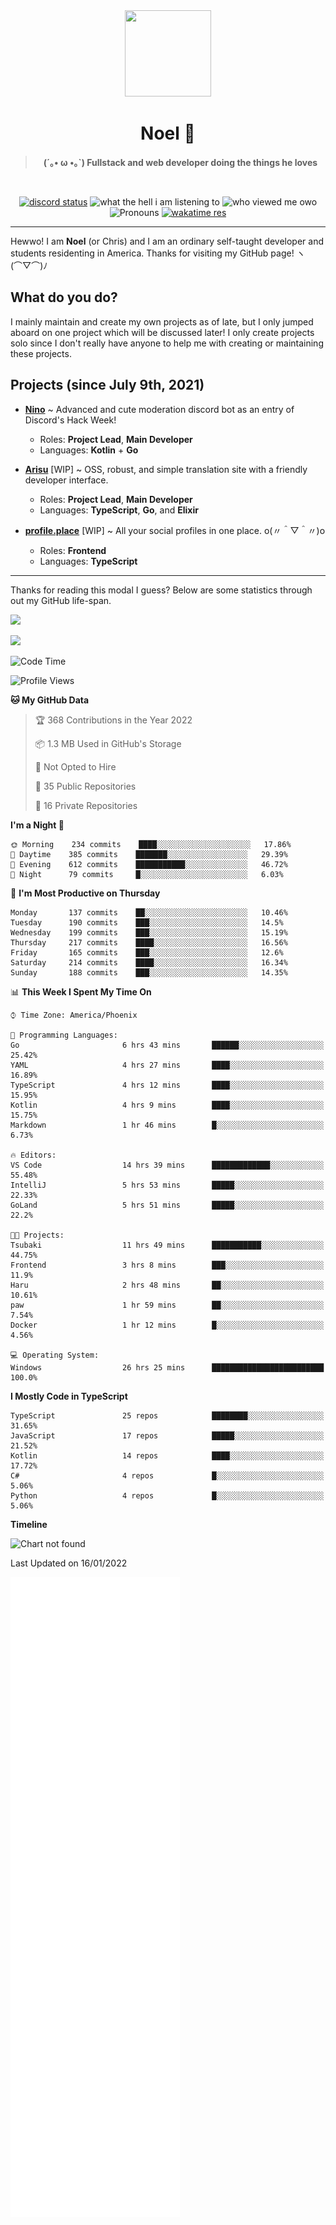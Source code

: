<div align='center'>
  <div align='center'>
    <img
      src='https://cdn.floofy.dev/art/icons/icon_cinnamonserval.png'
      width='138'
      height='138'
    />
  </div>
  <h1>Noel 🐾</h1>
  <blockquote><strong>(´｡• ω •｡`) Fullstack and web developer doing the things he loves</strong></blockquote>

  <br />

  <a href='https://discord.com/users/280158289667555328' target='_blank'><img alt="discord status" src="https://dev.discordprofiles.me/badge/status/280158289667555328" /></a>
  <img alt="what the hell i am listening to" src="https://dev.discordprofiles.me/badge/spotify/280158289667555328" />
  <img alt="who viewed me owo" src="https://komarev.com/ghpvc/?username=auguwu" />
  <img alt='Pronouns' src='https://img.shields.io/endpoint?url=https://pronoundb.org/shields/6004d014406af11e4593a013' />
  <a href="https://wakatime.com/@auguwu" target='_blank'>
    <img alt='wakatime res' src='https://wakatime.com/badge/user/89736485-42ec-4c0f-a2f3-481db74514dc.svg' />
  </a>
</div>

<hr />

Hewwo! I am **Noel** (or Chris) and I am an ordinary self-taught developer and students residenting in America. Thanks for visiting my GitHub page! ヽ(⌒▽⌒)ﾉ

## What do you do?
I mainly maintain and create my own projects as of late, but I only jumped aboard on one project which will be discussed later! I only create projects
solo since I don't really have anyone to help me with creating or maintaining these projects.

## Projects (since July 9th, 2021)
- [**Nino**](https://nino.sh) ~ Advanced and cute moderation discord bot as an entry of Discord's Hack Week!
  - Roles: **Project Lead**, **Main Developer**
  - Languages: **Kotlin** + **Go**

- [**Arisu**](https://arisu.land) [WIP] ~ OSS, robust, and simple translation site with a friendly developer interface.
  - Roles: **Project Lead**, **Main Developer**
  - Languages: **TypeScript**, **Go**, and **Elixir**

- [**profile.place**](https://profile.place) [WIP] ~ All your social profiles in one place. o(〃＾▽＾〃)o
  - Roles: **Frontend**
  - Languages: **TypeScript**

---

Thanks for reading this modal I guess? Below are some statistics through out my GitHub life-span.

![](https://github-readme-stats.vercel.app/api?username=auguwu&count_private=true&show_icons=true&theme=gruvbox)

![](https://github-readme-stats.vercel.app/api/top-langs/?username=auguwu&layout=compact&theme=gruvbox)

<!--START_SECTION:waka-->
![Code Time](http://img.shields.io/badge/Code%20Time-2%2C638%20hrs%203%20mins-blue)

![Profile Views](http://img.shields.io/badge/Profile%20Views-2-blue)

**🐱 My GitHub Data** 

> 🏆 368 Contributions in the Year 2022
 > 
> 📦 1.3 MB Used in GitHub's Storage 
 > 
> 🚫 Not Opted to Hire
 > 
> 📜 35 Public Repositories 
 > 
> 🔑 16 Private Repositories  
 > 
**I'm a Night 🦉** 

```text
🌞 Morning    234 commits    ████░░░░░░░░░░░░░░░░░░░░░   17.86% 
🌆 Daytime    385 commits    ███████░░░░░░░░░░░░░░░░░░   29.39% 
🌃 Evening    612 commits    ███████████░░░░░░░░░░░░░░   46.72% 
🌙 Night      79 commits     █░░░░░░░░░░░░░░░░░░░░░░░░   6.03%

```
📅 **I'm Most Productive on Thursday** 

```text
Monday       137 commits    ██░░░░░░░░░░░░░░░░░░░░░░░   10.46% 
Tuesday      190 commits    ███░░░░░░░░░░░░░░░░░░░░░░   14.5% 
Wednesday    199 commits    ███░░░░░░░░░░░░░░░░░░░░░░   15.19% 
Thursday     217 commits    ████░░░░░░░░░░░░░░░░░░░░░   16.56% 
Friday       165 commits    ███░░░░░░░░░░░░░░░░░░░░░░   12.6% 
Saturday     214 commits    ████░░░░░░░░░░░░░░░░░░░░░   16.34% 
Sunday       188 commits    ███░░░░░░░░░░░░░░░░░░░░░░   14.35%

```


📊 **This Week I Spent My Time On** 

```text
⌚︎ Time Zone: America/Phoenix

💬 Programming Languages: 
Go                       6 hrs 43 mins       ██████░░░░░░░░░░░░░░░░░░░   25.42% 
YAML                     4 hrs 27 mins       ████░░░░░░░░░░░░░░░░░░░░░   16.89% 
TypeScript               4 hrs 12 mins       ████░░░░░░░░░░░░░░░░░░░░░   15.95% 
Kotlin                   4 hrs 9 mins        ████░░░░░░░░░░░░░░░░░░░░░   15.75% 
Markdown                 1 hr 46 mins        █░░░░░░░░░░░░░░░░░░░░░░░░   6.73%

🔥 Editors: 
VS Code                  14 hrs 39 mins      █████████████░░░░░░░░░░░░   55.48% 
IntelliJ                 5 hrs 53 mins       █████░░░░░░░░░░░░░░░░░░░░   22.33% 
GoLand                   5 hrs 51 mins       █████░░░░░░░░░░░░░░░░░░░░   22.2%

🐱‍💻 Projects: 
Tsubaki                  11 hrs 49 mins      ███████████░░░░░░░░░░░░░░   44.75% 
Frontend                 3 hrs 8 mins        ███░░░░░░░░░░░░░░░░░░░░░░   11.9% 
Haru                     2 hrs 48 mins       ██░░░░░░░░░░░░░░░░░░░░░░░   10.61% 
paw                      1 hr 59 mins        ██░░░░░░░░░░░░░░░░░░░░░░░   7.54% 
Docker                   1 hr 12 mins        █░░░░░░░░░░░░░░░░░░░░░░░░   4.56%

💻 Operating System: 
Windows                  26 hrs 25 mins      █████████████████████████   100.0%

```

**I Mostly Code in TypeScript** 

```text
TypeScript               25 repos            ████████░░░░░░░░░░░░░░░░░   31.65% 
JavaScript               17 repos            █████░░░░░░░░░░░░░░░░░░░░   21.52% 
Kotlin                   14 repos            ████░░░░░░░░░░░░░░░░░░░░░   17.72% 
C#                       4 repos             █░░░░░░░░░░░░░░░░░░░░░░░░   5.06% 
Python                   4 repos             █░░░░░░░░░░░░░░░░░░░░░░░░   5.06%

```


**Timeline**

![Chart not found](https://raw.githubusercontent.com/auguwu/auguwu/master/charts/bar_graph.png) 


 Last Updated on 16/01/2022
<!--END_SECTION:waka-->

![](./github-metrics.svg)
